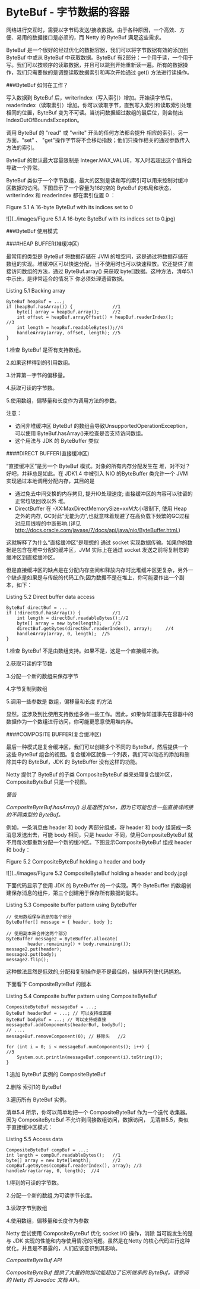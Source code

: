 ByteBuf - 字节数据的容器
====

网络进行交互时，需要以字节码发送/接收数据。由于各种原因，一个高效、方便、易用的数据接口是必须的，而 Netty 的 ByteBuf 满足这些需求。

ByteBuf 是一个很好的经过优化的数据容器，我们可以将字节数据有效的添加到 ByteBuf 中或从 ByteBuf 中获取数据。ByteBuf 有2部分：一个用于读，一个用于写。我们可以按顺序的读取数据，并且可以跳到开始重新读一遍。所有的数据操作，我们只需要做的是调整读取数据索引和再次开始通过 get() 方法进行读操作。

###ByteBuf 如何在工作？

写入数据到 ByteBuf 后，writerIndex（写入索引）增加。开始读字节后，readerIndex（读取索引）增加。你可以读取字节，直到写入索引和读取索引处理相同的位置，ByteBuf 变为不可读。当访问数据超过数组的最后位，则会抛出 IndexOutOfBoundsException。

调用 ByteBuf 的 "read" 或 "write" 开头的任何方法都会提升 相应的索引。另一方面，"set" 、 "get"操作字节将不会移动指数；他们只操作相关的通过参数传入方法的索引。

ByteBuf 的默认最大容量限制是 Integer.MAX_VALUE，写入时若超出这个值将会导致一个异常。

ByteBuf 类似于一个字节数组，最大的区别是读和写的索引可以用来控制对缓冲区数据的访问。下图显示了一个容量为16的空的 ByteBuf  的布局和状态，writerIndex 和 readerIndex 都在索引位置 0 ：

Figure 5.1 A 16-byte ByteBuf with its indices set to 0

![](../images/Figure 5.1 A 16-byte ByteBuf with its indices set to 0.jpg)

###ByteBuf 使用模式

####HEAP BUFFER(堆缓冲区)

最常用的类型是 ByteBuf 将数据存储在 JVM 的堆空间，这是通过将数据存储在数组的实现。堆缓冲区可以快速分配，当不使用时也可以快速释放。它还提供了直接访问数组的方法，通过 ByteBuf.array() 来获取 byte[]数据。这种方法，清单5.1中示出，是非常适合的情况下
你必须处理遗留数据。

Listing 5.1 Backing array

	ByteBuf heapBuf = ...;
    if (heapBuf.hasArray()) {				//1
        byte[] array = heapBuf.array();		//2
        int offset = heapBuf.arrayOffset() + heapBuf.readerIndex();				//3
        int length = heapBuf.readableBytes();//4
        handleArray(array, offset, length); //5
    }


1.检查 ByteBuf 是否有支持数组。

2.如果这样得到的引用数组。

3.计算第一字节的偏移量。

4.获取可读的字节数。

5.使用数组，偏移量和长度作为调用方法的参数。

注意：

* 访问非堆缓冲区 ByteBuf 的数组会导致UnsupportedOperationException， 可以使用 ByteBuf.hasArray()来检查是否支持访问数组。
* 这个用法与 JDK 的 ByteBuffer 类似

####DIRECT BUFFER(直接缓冲区)

“直接缓冲区”是另一个 ByteBuf 模式。对象的所有内存分配发生在
堆，对不对？好吧，并非总是如此。在 JDK1.4 中被引入 NIO 的ByteBuffer 类允许一个 JVM 实现通过本地调用分配内存，其目的是

* 通过免去中间交换的内存拷贝, 提升IO处理速度;
直接缓冲区的内容可以驻留的正常垃圾回收以外
堆。
* DirectBuffer 在 -XX:MaxDirectMemorySize=xxM大小限制下, 使用 Heap 之外的内存, GC对此”无能为力”,也就意味着规避了在高负载下频繁的GC过程对应用线程的中断影响.(详见<http://docs.oracle.com/javase/7/docs/api/java/nio/ByteBuffer.html.>)

这就解释了为什么“直接缓冲区”是理想的 通过 socket 实现数据传输。如果你的数据是包含在堆中分配的缓冲区，JVM 实际上在通过 socket 发送之前将复制您的缓冲区到直接缓冲区。

但是直接缓冲区的缺点是在分配内存空间和释放内存时比堆缓冲区更复杂，另外一个缺点是如果是与传统的代码工作;因为数据不是在堆上，你可能要作出一个副本，如下：

Listing 5.2 Direct buffer data access

	ByteBuf directBuf = ...
    if (!directBuf.hasArray()) {			//1
        int length = directBuf.readableBytes();//2
        byte[] array = new byte[length];	//3
        directBuf.getBytes(directBuf.readerIndex(), array);		//4	
        handleArray(array, 0, length);  //5
    }

1.检查 ByteBuf 不是由数组支持。如果不是，这是一个直接缓冲液。

2.获取可读的字节数

3.分配一个新的数组来保存字节

4.字节复制到数组

5.调用一些参数是 数组，偏移量和长度 的方法

显然，这涉及到比使用支持数组多做一些工作。因此，如果你知道事先在容器中的数据作为一个数组进行访问，你可能更愿意使用堆内存。


####COMPOSITE BUFFER(复合缓冲区)

最后一种模式是复合缓冲区，我们可以创建多个不同的 ByteBuf，然后提供一个这些 ByteBuf 组合的视图。复合缓冲区就像一个列表，我们可以动态的添加和删除其中的 ByteBuf，JDK 的 ByteBuffer 没有这样的功能。

Netty 提供了 ByteBuf 的子类 CompositeByteBuf 类来处理复合缓冲区，CompositeByteBuf 只是一个视图。

*警告*

*CompositeByteBuf.hasArray() 总是返回 false，因为它可能包含一些直接或间接的不同类型的 ByteBuf。*

例如，一条消息由 header 和 body 两部分组成，将 header 和 body 组装成一条消息发送出去，可能 body 相同，只是 header 不同，使用CompositeByteBuf 就不用每次都重新分配一个新的缓冲区。下图显示CompositeByteBuf 组成 header 和 body：

Figure 5.2 CompositeByteBuf holding a header and body

![](../images/Figure 5.2 CompositeByteBuf holding a header and body.jpg)

下面代码显示了使用 JDK 的 ByteBuffer 的一个实现。两个 ByteBuffer 的数组创建保存消息的组件，第三个创建用于保存所有数据的副本。

Listing 5.3 Composite buffer pattern using ByteBuffer

    // 使用数组保存消息的各个部分
    ByteBuffer[] message = { header, body };

    // 使用副本来合并这两个部分
    ByteBuffer message2 = ByteBuffer.allocate(
            header.remaining() + body.remaining());
    message2.put(header);
    message2.put(body);
    message2.flip();

这种做法显然是低效的;分配和复制操作是不是最佳的，操纵阵列使代码尴尬。

下面看下 CompositeByteBuf 的版本

Listing 5.4 Composite buffer pattern using CompositeByteBuf

    CompositeByteBuf messageBuf = ...;
	ByteBuf headerBuf = ...; // 可以支持或直接
	ByteBuf bodyBuf = ...; // 可以支持或直接
    messageBuf.addComponents(headerBuf, bodyBuf);
    // ....
    messageBuf.removeComponent(0); // 移除头	//2

    for (int i = 0; i < messageBuf.numComponents(); i++) {						//3
        System.out.println(messageBuf.component(i).toString());
    }

1.追加 ByteBuf 实例的 CompositeByteBuf

2.删除  索引1的 ByteBuf

3.遍历所有 ByteBuf 实例。

清单5.4 所示，你可以简单地把一个 CompositeByteBuf 作为一个迭代
收集器。因为 CompositeByteBuf 不允许到间接数组访问，数据访问，
见清单5.5，类似于直接缓冲区模式：

Listing 5.5 Access data

	CompositeByteBuf compBuf = ...;
    int length = compBuf.readableBytes();	//1
    byte[] array = new byte[length];		//2
    compBuf.getBytes(compBuf.readerIndex(), array);	//3
    handleArray(array, 0, length);	//4

1.得到的可读的字节数。

2.分配一个新的数组,为可读字节长度。

3.读取字节到数组

4.使用数组，偏移量和长度作为参数

Netty 尝试使用 CompositeByteBuf 优化 socket I/O 操作，消除
当可能发生的是与 JDK 实现的性能和内存使用情况的问题。虽然是在Netty 的核心代码进行这种优化，并且是不暴露的，人们应该意识到其影响。

*CompositeByteBuf API*

*CompositeByteBuf 提供了大量的附加功能超出了它所继承的 ByteBuf。请参阅的 Netty 的 Javadoc 文档 API。*

